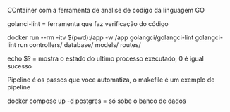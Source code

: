 COntainer com a ferramenta de analise de codigo da linguagem GO

golanci-lint = ferramenta que faz verificação do código 

docker run --rm -itv $(pwd):/app -w /app golangci/golangci-lint golangci-lint run controllers/ database/ models/ routes/


echo $? = mostra o estado do ultimo processo executado, 0 é igual sucesso


Pipeline é os passos que voce automatiza, o makefile é um exemplo de pipeline




 docker compose up -d postgres = só sobe o banco de dados

 


